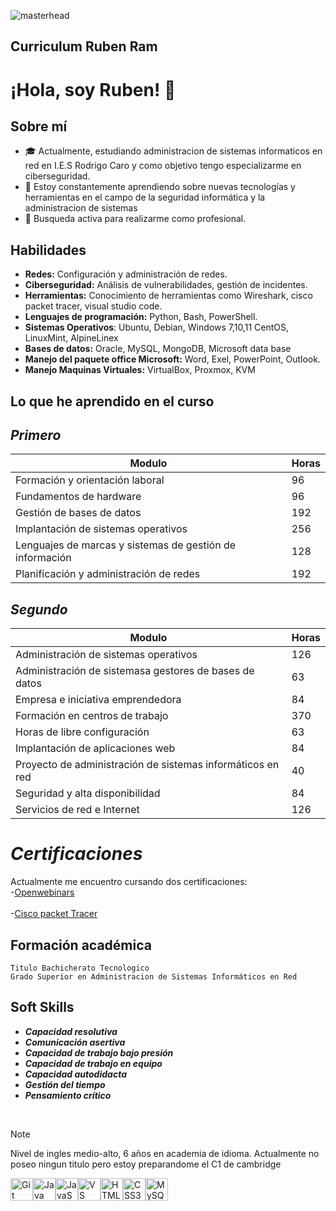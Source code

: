 ![masterhead](https://user-images.githubusercontent.com/74038190/241765440-80728820-e06b-4f96-9c9e-9df46f0cc0a5.gif)
## Curriculum Ruben Ram
# ¡Hola, soy Ruben! 👋

## Sobre mí

- 🎓 Actualmente, estudiando administracion de sistemas informaticos en red en I.E.S Rodrigo Caro y como objetivo tengo especializarme en ciberseguridad.
- 🌱 Estoy constantemente aprendiendo sobre nuevas tecnologías y herramientas en el campo de la seguridad informática y la administracion de sistemas
- 💼 Busqueda activa para realizarme como profesional.
  
## Habilidades

- **Redes:** Configuración y administración de redes.
- **Ciberseguridad:** Análisis de vulnerabilidades, gestión de incidentes.
- **Herramientas:** Conocimiento de herramientas como Wireshark, cisco packet tracer, visual studio code.
- **Lenguajes de programación:** Python, Bash, PowerShell.
- **Sistemas Operativos**: Ubuntu, Debian, Windows 7,10,11 CentOS, LinuxMint, AlpineLinex
- **Bases de datos:** Oracle, MySQL, MongoDB, Microsoft data base
- **Manejo del paquete office Microsoft:** Word, Exel, PowerPoint, Outlook.
- **Manejo Maquinas Virtuales:** VirtualBox, Proxmox, KVM

##  Lo que he aprendido en el curso  
##  *Primero*
| Modulo | Horas |
| ------ | ----- |
| Formación y orientación laboral	 | 96 |
| Fundamentos de hardware	 | 96 |
| Gestión de bases de datos	| 192 |
|	Implantación de sistemas operativos| 256|
|Lenguajes de marcas y sistemas de gestión de información|128|
|Planificación y administración de redes|192|

## *Segundo*
| Modulo | Horas |
| ------ | ----- |
| Administración de sistemas operativos	 | 126 |
| 	Administración de sistemasa gestores de bases de datos	 | 63 |
| Empresa e iniciativa emprendedora	| 84 |
|		Formación en centros de trabajo| 370|
| Horas de libre configuración|63|
|	Implantación de aplicaciones web|84|
|	Proyecto de administración de sistemas informáticos en red|40|
|Seguridad y alta disponibilidad	|84|
|Servicios de red e Internet	|126|

# *Certificaciones*
  Actualmente me encuentro cursando dos certificaciones:  
    -[Openwebinars ](https://openwebinars.net/)
    <br>  
    -[Cisco packet Tracer](https://www.netacad.com/es/cisco-packet-tracer)   

## Formación académica
~~~
Titulo Bachicherato Tecnologico
Grado Superior en Administracion de Sistemas Informáticos en Red

~~~
## Soft Skills

- ***Capacidad resolutiva***
- ***Comunicación asertiva***
- ***Capacidad de trabajo bajo presión***
- ***Capacidad de trabajo en equipo***
- ***Capacidad autodidacta***
- ***Gestión del tiempo***
- ***Pensamiento crítico***
<br>  

> [!NOTE]
> Nivel de ingles medio-alto, 6 años en academia de idioma. Actualmente no poseo ningun titulo pero estoy preparandome el C1 de cambridge


<a href="https://git-scm.com/" target="_blank" rel="noreferrer"><img src="https://raw.githubusercontent.com/danielcranney/readme-generator/main/public/icons/skills/git-colored.svg" width="36" height="36" alt="Git" /></a><a href="https://www.oracle.com/java/" target="_blank" rel="noreferrer"><img src="https://raw.githubusercontent.com/danielcranney/readme-generator/main/public/icons/skills/java-colored.svg" width="36" height="36" alt="Java" /></a><a href="https://developer.mozilla.org/en-US/docs/Web/JavaScript" target="_blank" rel="noreferrer"><img src="https://raw.githubusercontent.com/danielcranney/readme-generator/main/public/icons/skills/javascript-colored.svg" width="36" height="36" alt="JavaScript" /></a><a href="https://code.visualstudio.com/" target="_blank" rel="noreferrer"><img src="https://raw.githubusercontent.com/danielcranney/readme-generator/main/public/icons/skills/visualstudiocode.svg" width="36" height="36" alt="VS Code" /></a><a href="https://developer.mozilla.org/en-US/docs/Glossary/HTML5" target="_blank" rel="noreferrer"><img src="https://raw.githubusercontent.com/danielcranney/readme-generator/main/public/icons/skills/html5-colored.svg" width="36" height="36" alt="HTML5" /></a><a href="https://www.w3.org/TR/CSS/#css" target="_blank" rel="noreferrer"><img src="https://raw.githubusercontent.com/danielcranney/readme-generator/main/public/icons/skills/css3-colored.svg" width="36" height="36" alt="CSS3" /></a><a href="https://www.mysql.com/" target="_blank" rel="noreferrer"><img src="https://raw.githubusercontent.com/danielcranney/readme-generator/main/public/icons/skills/mysql-colored.svg" width="36" height="36" alt="MySQL" /></a>
